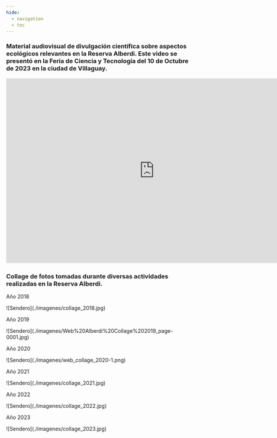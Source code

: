```yaml
---
hide:
  - navigation
  - toc
---
```


<h3 class="texto_galeria">Material audiovisual de divulgación científica sobre aspectos ecológicos relevantes en la Reserva Alberdi. Este video se presentó en la Feria de Ciencia y Tecnología del 10 de Octubre de 2023 en la ciudad de Villaguay.</h3>



<div class="iframe-container-video">
    <iframe width="800" height="500" src="https://www.youtube.com/embed/9IAFtBuWIxA?si=UREo9cSXhDmLJ0bk" title="YouTube video player" frameborder="0" allow="accelerometer; autoplay; clipboard-write; encrypted-media; gyroscope; picture-in-picture; web-share" referrerpolicy="strict-origin-when-cross-origin" allowfullscreen></iframe>
</div>

<h3 class="texto_galeria">Collage de fotos tomadas durante diversas actividades realizadas en la Reserva Alberdi.</h3>

<p class="año">Año 2018</p>
![Sendero](./imagenes/collage_2018.jpg)

<p class="año">Año 2019</p>
![Sendero](./imagenes/Web%20Alberdi%20Collage%202019_page-0001.jpg)


<p class="año">Año 2020</p>
![Sendero](./imagenes/web_collage_2020-1.png)

<p class="año">Año 2021</p>
![Sendero](./imagenes/collage_2021.jpg)


<p class="año">Año 2022</p>
![Sendero](./imagenes/collage_2022.jpg)

<p class="año">Año 2023</p>
![Sendero](./imagenes/collage_2023.jpg)